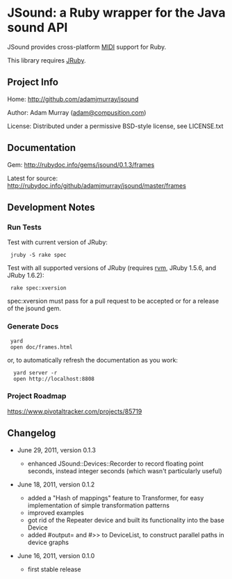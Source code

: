 JSound: a Ruby wrapper for the Java sound API
=============================================

JSound provides cross-platform [MIDI](http://en.wikipedia.org/wiki/Musical_Instrument_Digital_Interface) support for Ruby.

This library requires [JRuby](http://jruby.org).



Project Info
------------

Home:     http://github.com/adamjmurray/jsound

Author:   Adam Murray (adam@compusition.com)

License:  Distributed under a permissive BSD-style license, see LICENSE.txt



Documentation
-------------

Gem: http://rubydoc.info/gems/jsound/0.1.3/frames

Latest for source: http://rubydoc.info/github/adamjmurray/jsound/master/frames



Development Notes
-----------------

### Run Tests ###

Test with current version of JRuby:

     jruby -S rake spec

Test with all supported versions of JRuby (requires [rvm](https://rvm.beginrescueend.com/), JRuby 1.5.6, and JRuby 1.6.2):

     rake spec:xversion

spec:xversion must pass for a pull request to be accepted or for a release of the jsound gem.


### Generate Docs ###

     yard
     open doc/frames.html

or, to automatically refresh the documentation as you work:

      yard server -r
      open http://localhost:8808


### Project Roadmap ###

https://www.pivotaltracker.com/projects/85719


Changelog
---------

* June 29, 2011, version 0.1.3
    - enhanced JSound::Devices::Recorder to record floating point seconds, instead integer seconds (which wasn't particularly useful)

* June 18, 2011, version 0.1.2
    - added a "Hash of mappings" feature to Transformer, for easy implementation of simple transformation patterns
    - improved examples
    - got rid of the Repeater device and built its functionality into the base Device
    - added #output= and #>> to DeviceList, to construct parallel paths in device graphs

* June 16, 2011, version 0.1.0
    - first stable release